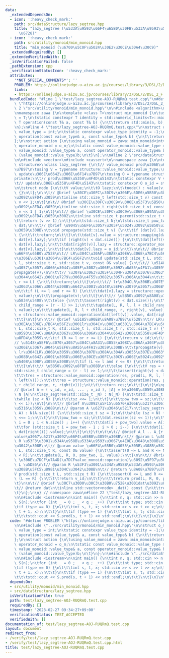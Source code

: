 ```yaml
---
data:
  _extendedDependsOn:
  - icon: ':heavy_check_mark:'
    path: src/dataStructure/lazy_segtree.hpp
    title: "lazy_segtree (\u533A\u9593\u66F4\u65B0\u30FB\u533A\u9593\u548C\u30BB\u30B0\
      \u6728)"
  - icon: ':heavy_check_mark:'
    path: src/utility/monoid/min_monoid.hpp
    title: "min_monoid (\u6700\u5C0F\u5024\u30E2\u30CE\u30A4\u30C9)"
  _extendedRequiredBy: []
  _extendedVerifiedWith: []
  _isVerificationFailed: false
  _pathExtension: cpp
  _verificationStatusIcon: ':heavy_check_mark:'
  attributes:
    '*NOT_SPECIAL_COMMENTS*': ''
    PROBLEM: https://onlinejudge.u-aizu.ac.jp/courses/library/3/DSL/2/DSL_2_F
    links:
    - https://onlinejudge.u-aizu.ac.jp/courses/library/3/DSL/2/DSL_2_F
  bundledCode: "#line 1 \"test/lazy_segtree-AOJ-RUQRmQ.test.cpp\"\n#define PROBLEM\
    \ \"https://onlinejudge.u-aizu.ac.jp/courses/library/3/DSL/2/DSL_2_F\"\n\n#line\
    \ 2 \"src/utility/monoid/min_monoid.hpp\"\n\n#include <algorithm>\n#include <limits>\n\
    \nnamespace zawa {\n\ntemplate <class T>\nstruct min_monoid {\n\tusing value_type\
    \ = T;\n\tstatic constexpr T identity = std::numeric_limits<T>::max();\n\tstatic\
    \ T operation(const T& a, const T& b) {\n\t\treturn std::min(a, b);\n\t}\n};\n\
    \n};\n#line 4 \"test/lazy_segtree-AOJ-RUQRmQ.test.cpp\"\n\nstruct o_m {\n\tusing\
    \ value_type = int;\n\tstatic constexpr value_type identity = -1;\n\tstatic value_type\
    \ operation(const value_type& a, const value_type& b) {\n\t\treturn b;\n\t}\n\
    };\n\nstruct action {\n\tusing value_monoid = zawa::min_monoid<int>;\n\tusing\
    \ operator_monoid = o_m;\n\tstatic const value_monoid::value_type mapping(const\
    \ value_monoid::value_type& a, const operator_monoid::value_type& b) {\n\t\treturn\
    \ (value_monoid::value_type)b;\n\t}\n};\n\n#line 2 \"src/dataStructure/lazy_segtree.hpp\"\
    \n\n#include <vector>\n#include <cassert>\n\nnamespace zawa {\n\ntemplate <class\
    \ structure>\nclass lazy_segtree {\n\t// value_monoid prod\u306E\u6642\u306E\u6F14\
    \u7B97\n\tusing V = typename structure::value_monoid::value_type;\n\t// operator_monoid\
    \ update\u306E\u6642\u306E\u6F14\u7B97\n\tusing O = typename structure::operator_monoid::value_type;\n\
    private:\n\t// prod\u306E\u5358\u4F4D\u5143\n\tstatic constexpr V v_id = structure::value_monoid::identity;\n\
    \t// update\u306E\u5358\u4F4D\u5143\n\tstatic constexpr O o_id = structure::operator_monoid::identity;\n\
    \n\tstruct node {\n\t\tV value;\n\t\tO lazy;\n\t\tnode() : value(v_id), lazy(o_id)\
    \ {}\n\t};\n\n\t// @brief \u30CE\u30FC\u30C9v\u306E\u5DE6\u5B50\u306E\u6DFB\u5B57\
    \u3092\u8FD4\u3059\n\tinline std::size_t left(std::size_t v) const {\n\t\treturn\
    \ v << 1;\n\t}\n\t// @brief \u30CE\u30FC\u30C9v\u306E\u53F3\u5B50\u306E\u6DFB\u5B57\
    \u3092\u8FD4\u3059\n\tinline std::size_t right(std::size_t v) const {\n\t\treturn\
    \ v << 1 | 1;\n\t}\n\t// @brief \u30CE\u30FC\u30C9v\u306E\u89AA\u306E\u6DFB\u5B57\
    \u3092\u8FD4\u3059\u3002\n\tinline std::size_t parent(std::size_t v) const {\n\
    \t\treturn (v >> 1);\n\t}\n\n\tstd::size_t N;\n\tstd::size_t pow_two;\n\tstd::vector<node>\
    \ dat;\n\n\t// @brief \u9045\u5EF6\u3057\u305F\u5024\u3092\u5B50\u306B\u4F1D\u64AD\
    \u3059\u308B\n\tvoid propagate(std::size_t v) {\n\t\tif (dat[v].lazy == o_id)\
    \ {\n\t\t\treturn;\n\t\t}\n\t\tdat[v].value = structure::mapping(dat[v].value,\
    \ dat[v].lazy);\n\t\tif (right(v) < dat.size()) {\n\t\t\tdat[left(v)].lazy = structure::operator_monoid::operation(dat[left(v)].lazy,\
    \ dat[v].lazy);\n\t\t\tdat[right(v)].lazy = structure::operator_monoid::operation(dat[right(v)].lazy,\
    \ dat[v].lazy);\n\t\t}\n\t\tdat[v].lazy = o_id;\n\t}\n\n\t// @brief \u5185\u90E8\
    \u66F4\u65B0\u7528\n\t// LR\u304C\u30AF\u30A8\u30EA\u306E\u7BC4\u56F2\u3001lr\u304C\
    v\u306E\u6301\u3064\u7BC4\u56F2\n\tvoid update(std::size_t L, std::size_t R, std::size_t\
    \ l, std::size_t r, std::size_t v, const O& value) {\n\t\t// \u5148\u5EF6\u3070\
    \u3057\u3057\u3066\u3044\u305F\u3082\u306E\u3092\u8A55\u4FA1\u3059\u308B\n\t\t\
    propagate(v);\n\n\t\t// \u307E\u3063\u305F\u304F\u304B\u3076\u3063\u3066\u306A\
    \u3044\u6642\u3001\u7279\u306B\u4F55\u3082\u3057\u306A\u3044\n\t\tif (R <= l or\
    \ r <= L) {\n\t\t\treturn;\n\t\t}\n\n\t\t// lr\u304CLR\u306B\u307E\u305F\u304C\
    \u3063\u3066\u3044\u308B\u6642\u3001\u5148\u5EF6\u3070\u3057\u306B\u3059\u308B\
    \n\t\tif (L <= l and r <= R) {\n\t\t\tdat[v].lazy = structure::operator_monoid::operation(dat[v].lazy,\
    \ value);\n\t\t\tpropagate(v);\n\t\t}\n\t\t// \u5B50\u3092\u8A08\u7B97\u3059\u308B\
    \u5834\u5408\n\t\telse {\n\t\t\tassert(right(v) < dat.size());\n\t\t\tstd::size_t\
    \ child_range = (r - l) >> 1;\n\t\t\tupdate(L, R, l, l + child_range, left(v),\
    \ value);\n\t\t\tupdate(L, R, l + child_range, r, right(v), value);\n\t\t\tdat[v].value\
    \ = structure::value_monoid::operation(dat[left(v)].value, dat[right(v)].value);\n\
    \t\t}\n\t}\n\n\t// @brief \u5185\u90E8\u8A08\u7B97\u7528\n\t// LR\u304C\u30AF\u30A8\
    \u30EA\u306E\u7BC4\u56F2\u3001lr\u304Cv\u306E\u6301\u3064\u7BC4\u56F2\n\tV prod(std::size_t\
    \ L, std::size_t R, std::size_t l, std::size_t r, std::size_t v) {\n\n\t\t// \u533A\
    \u9593\u304C\u88AB\u3063\u3066\u306A\u3044\u6642\u3001\u5358\u4F4D\u5143\u3092\
    \u8FD4\u3059\n\t\tif (R <= l or r <= L) {\n\t\t\treturn v_id;\n\t\t}\n\n\n\t\t\
    // \u5148\u5EF6\u3070\u3057\u304C\u8A31\u3055\u308C\u306A\u304F\u306A\u3063\u305F\
    \u306E\u3067\u9045\u5EF6\u8A55\u4FA1\u3059\u308B\n\t\tpropagate(v);\n\n\t\t//\
    \ lr\u304CLR\u306B\u3059\u3063\u307D\u308A\u304A\u3055\u307E\u3063\u3066\u3044\
    \u308B\u6642\u3001\u305D\u306E\u30CE\u30FC\u30C9\u306E\u5024\u3092\u639B\u3051\
    \u5408\u308F\u305B\u308B\n\t\tif (L <= l and r <= R) {\n\t\t\treturn dat[v].value;\n\
    \t\t}\n\t\t// \u5B50\u3092\u8FBF\u308B\n\t\telse {\n\t\t\tV res = v_id;\n\t\t\t\
    std::size_t child_range = (r - l) >> 1;\n\t\t\tassert(right(v) < dat.size());\n\
    \t\t\tres = structure::value_monoid::operation(res, prod(L, R, l, l + child_range,\
    \ left(v)));\n\t\t\tres = structure::value_monoid::operation(res, prod(L, R, l\
    \ + child_range, r, right(v)));\n\t\t\treturn res;\n\t\t}\n\t}\n\npublic:\n\t\
    // @brief A = ( v_id, v_id, ... , v_id ), |A| = N\u3068\u3059\u308B\n\t// @param\
    \ N |A|\n\tlazy_segtree(std::size_t _N) : N(_N) {\n\t\tstd::size_t sz = 1;\n\t\
    \twhile (sz < N) {\n\t\t\tsz <<= 1;\n\t\t}\n\t\tpow_two = sz;\n\t\tdat.resize((sz\
    \ << 1));\n\t}\n\n\t// @brief A\u3092\u5F15\u6570\u306E\u5217\u3067\u521D\u671F\
    \u5316\u3059\u308B\n\t// @param A \u6271\u3046\u5217\n\tlazy_segtree(const std::vector<V>&\
    \ A) : N(A.size()) {\n\t\tstd::size_t sz = 1;\n\t\twhile (sz < N) {\n\t\t\tsz\
    \ <<= 1;\n\t\t}\n\t\tpow_two = sz;\n\t\tdat.resize((sz << 1));\n\t\tfor (std::size_t\
    \ i = 0 ; i < A.size() ; i++) {\n\t\t\tdat[i + pow_two].value = A[i];\n\t\t}\n\
    \t\tfor (std::size_t i = pow_two - 1 ; i > 0 ; i--) {\n\t\t\tdat[i].value = structure::value_monoid::operation(dat[left(i)].value,\
    \ dat[right(i)].value);\n\t\t}\n\t}\t\n\t\n\t// @brief A_l .. A_{r - 1}\u306B\
    value\u3067\u5217\u3092\u66F4\u65B0\u3059\u308B\n\t// @param L \u5DE6\n\t// @param\
    \ R \u53F3\u3001\u534A\u958B\u533A\u9593\u3067\u4E0E\u3048\u308B\u5FC5\u8981\u304C\
    \u3042\u308B\n\t// @param value \u66F4\u65B0\u3055\u305B\u308B\u5024\n\tvoid update(std::size_t\
    \ L, std::size_t R, const O& value) {\n\t\tassert(0 <= L and R <= N);\n\t\tassert(L\
    \ < R);\n\t\tupdate(L, R, 0, pow_two, 1, value);\n\t}\n\n\t// @brief A_l .. A_R\
    \ \u306E\u7DCF\u7A4D(\u7DCFvalue_monoid::operation)\u3092\u5F97\u308B\n\t// @param\
    \ L \u5DE6\n\t// @param R \u53F3\u3001\u534A\u958B\u533A\u9593\u3067\u4E0E\u3048\
    \u308B\u5FC5\u8981\u304C\u3042\u308B\n\t// @return \u8A08\u7B97\u7D50\u679C\n\t\
    V prod(std::size_t L, std::size_t R) {\n\t\tassert(0 <= L and R <= N);\n\t\tif\
    \ (L == R) {\n\t\t\treturn v_id;\n\t\t}\n\t\treturn prod(L, R, 0, pow_two, 1);\n\
    \t}\n\n\t// @brief \u30C7\u30D0\u30C3\u30B0\u7528\u3001dat\u3092\u8FD4\u3059\n\
    \t// @return dat\n\tinline std::vector<node> _dat() const {\n\t\treturn dat;\n\
    \t}\n};\n\n} // namespace zawa\n#line 22 \"test/lazy_segtree-AOJ-RUQRmQ.test.cpp\"\
    \n\n#include <iostream>\n\nint main() {\n\tint n, q; std::cin >> n >> q;\n\tzawa::lazy_segtree<action>\
    \ S(n);\n\tfor (int _ = 0 ; _ < q ; _++) {\n\t\tint type; std::cin >> type;\n\t\
    \tif (type == 0) {\n\t\t\tint s, t, x; std::cin >> s >> t >> x;\n\t\t\tS.update(s,\
    \ t + 1, x);\n\t\t}\n\t\tif (type == 1) {\n\t\t\tint s, t; std::cin >> s >> t;\n\
    \t\t\tstd::cout << S.prod(s, t + 1) << std::endl;\n\t\t}\n\t}\n}\n"
  code: "#define PROBLEM \"https://onlinejudge.u-aizu.ac.jp/courses/library/3/DSL/2/DSL_2_F\"\
    \n\n#include \"../src/utility/monoid/min_monoid.hpp\"\n\nstruct o_m {\n\tusing\
    \ value_type = int;\n\tstatic constexpr value_type identity = -1;\n\tstatic value_type\
    \ operation(const value_type& a, const value_type& b) {\n\t\treturn b;\n\t}\n\
    };\n\nstruct action {\n\tusing value_monoid = zawa::min_monoid<int>;\n\tusing\
    \ operator_monoid = o_m;\n\tstatic const value_monoid::value_type mapping(const\
    \ value_monoid::value_type& a, const operator_monoid::value_type& b) {\n\t\treturn\
    \ (value_monoid::value_type)b;\n\t}\n};\n\n#include \"../src/dataStructure/lazy_segtree.hpp\"\
    \n\n#include <iostream>\n\nint main() {\n\tint n, q; std::cin >> n >> q;\n\tzawa::lazy_segtree<action>\
    \ S(n);\n\tfor (int _ = 0 ; _ < q ; _++) {\n\t\tint type; std::cin >> type;\n\t\
    \tif (type == 0) {\n\t\t\tint s, t, x; std::cin >> s >> t >> x;\n\t\t\tS.update(s,\
    \ t + 1, x);\n\t\t}\n\t\tif (type == 1) {\n\t\t\tint s, t; std::cin >> s >> t;\n\
    \t\t\tstd::cout << S.prod(s, t + 1) << std::endl;\n\t\t}\n\t}\n}\n"
  dependsOn:
  - src/utility/monoid/min_monoid.hpp
  - src/dataStructure/lazy_segtree.hpp
  isVerificationFile: true
  path: test/lazy_segtree-AOJ-RUQRmQ.test.cpp
  requiredBy: []
  timestamp: '2023-02-27 09:34:27+09:00'
  verificationStatus: TEST_ACCEPTED
  verifiedWith: []
documentation_of: test/lazy_segtree-AOJ-RUQRmQ.test.cpp
layout: document
redirect_from:
- /verify/test/lazy_segtree-AOJ-RUQRmQ.test.cpp
- /verify/test/lazy_segtree-AOJ-RUQRmQ.test.cpp.html
title: test/lazy_segtree-AOJ-RUQRmQ.test.cpp
---
```


